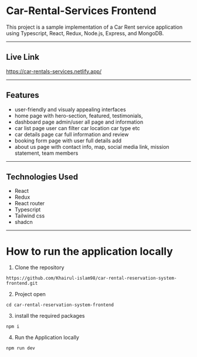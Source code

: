# Car-Rental-Services Frontend

This project is a sample implementation of a Car Rent service application using Typescript, React, Redux, Node.js, Express, and MongoDB.

---

## Live Link

https://car-rentals-services.netlify.app/


---



## Features

- user-friendly and visualy appealing interfaces
- home page with hero-section, featured, testimonials, 
- dashboard page admin/user all page and information
- car list page user can filter car location car type etc
- car details page car full information and review
- booking form page with user full details add
- about us page with contact info, map, social media link, mission statement, team members

---

## Technologies Used

- React
- Redux
- React router
- Typescript
- Tailwind css
- shadcn

---

# How to run the application locally

1. Clone the repository

```
https://github.com/Khairul-islam98/car-rental-reservation-system-frontend.git
```

2. Project open

```
cd car-rental-reservation-system-frontend

```

3. install the required packages

```
npm i
```



4. Run the Application locally

```
npm run dev
```